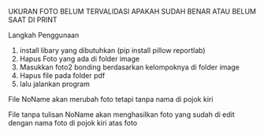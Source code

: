 UKURAN FOTO BELUM TERVALIDASI APAKAH SUDAH BENAR ATAU BELUM SAAT DI PRINT

Langkah Penggunaan
1. install libary yang dibutuhkan
   (pip install pillow reportlab)
3. Hapus Foto yang ada di folder image
4. Masukkan foto2 bonding berdasarkan kelompoknya di folder image
5. Hapus file pada folder pdf
6. lalu jalankan program

File NoName akan merubah foto tetapi tanpa nama di pojok kiri

File tanpa tulisan NoName akan menghasilkan foto yang sudah di edit dengan nama foto di pojok kiri atas foto


